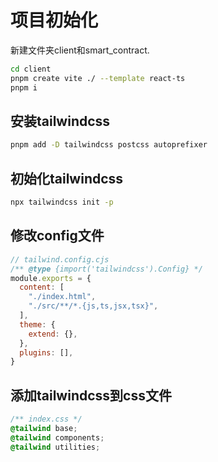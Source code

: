 # 项目初始化
新建文件夹client和smart_contract.

```bash
cd client
pnpm create vite ./ --template react-ts 
pnpm i
```
## 安装tailwindcss
```bash
pnpm add -D tailwindcss postcss autoprefixer
```
## 初始化tailwindcss
```bash
npx tailwindcss init -p
```
## 修改config文件
```cjs
// tailwind.config.cjs
/** @type {import('tailwindcss').Config} */
module.exports = {
  content: [
    "./index.html",
    "./src/**/*.{js,ts,jsx,tsx}",
  ],
  theme: {
    extend: {},
  },
  plugins: [],
}
```
## 添加tailwindcss到css文件
```css
/** index.css */ 
@tailwind base;
@tailwind components;
@tailwind utilities;
```
